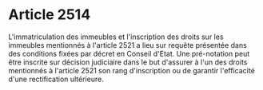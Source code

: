 # Article 2514

L'immatriculation des immeubles et l'inscription des droits sur les immeubles mentionnés à l'article 2521 a lieu sur requête présentée dans des conditions fixées par décret en Conseil d'Etat.   Une pré-notation peut être inscrite sur décision judiciaire dans le but d'assurer à l'un des droits mentionnés à l'article 2521 son rang d'inscription ou de garantir l'efficacité d'une rectification ultérieure.